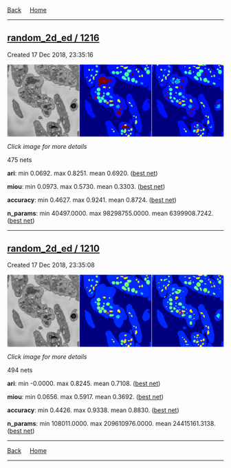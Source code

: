 
[Back](..)&nbsp;&nbsp;&nbsp;&nbsp;&nbsp;[Home](https://leapmanlab.github.io/snapshots)

---

<div class="summary"><a href="1216"><h2>random_2d_ed / 1216</h2></a><p>Created 17 Dec 2018, 23:35:16
</p><a href="1216"><img src="1216/39/1/media/summary.png" align="center"></a><p><i>Click image for more details</i>
</p></div>

475 nets

**ari**: min 0.0692. max 0.8251. mean 0.6920.  ([best net](1216/39/1))

**miou**: min 0.0973. max 0.5730. mean 0.3303.  ([best net](1216/39/1))

**accuracy**: min 0.4627. max 0.9241. mean 0.8724.  ([best net](1216/20/3))

**n_params**: min 40497.0000. max 98298755.0000. mean 6399908.7242.  ([best net](1216/53/0))

---

<div class="summary"><a href="1210"><h2>random_2d_ed / 1210</h2></a><p>Created 17 Dec 2018, 23:35:08
</p><a href="1210"><img src="1210/67/1/media/summary.png" align="center"></a><p><i>Click image for more details</i>
</p></div>

494 nets

**ari**: min -0.0000. max 0.8245. mean 0.7108.  ([best net](1210/67/4))

**miou**: min 0.0656. max 0.5917. mean 0.3692.  ([best net](1210/67/1))

**accuracy**: min 0.4426. max 0.9338. mean 0.8830.  ([best net](1210/31/0))

**n_params**: min 108011.0000. max 209610976.0000. mean 24415161.3138.  ([best net](1210/46/0))

---

[Back](..)&nbsp;&nbsp;&nbsp;&nbsp;&nbsp;[Home](https://leapmanlab.github.io/snapshots)

---